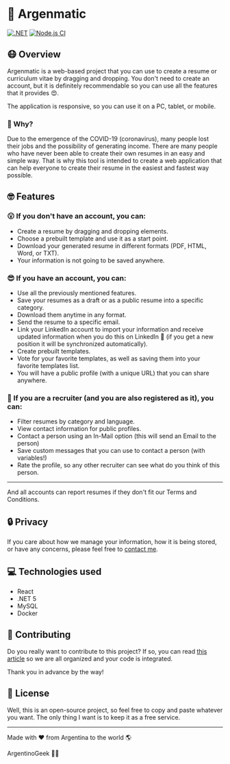 # 👑 Argenmatic
[![.NET](https://github.com/ArgentinoGeek/argenmatic/actions/workflows/dotnet.yml/badge.svg)](https://github.com/ArgentinoGeek/argenmatic/actions/workflows/dotnet.yml)
[![Node.js CI](https://github.com/ArgentinoGeek/argenmatic/actions/workflows/node.js.yml/badge.svg)](https://github.com/ArgentinoGeek/argenmatic/actions/workflows/node.js.yml)
## 😷 Overview
Argenmatic is a web-based project that you can use to create a resume or curriculum vitae by dragging and dropping. You don't need to create an account, but it is definitely recommendable so you can use all the features that it provides 😍.

The application is responsive, so you can use it on a PC, tablet, or mobile.

### 🧠 Why?
Due to the emergence of the COVID-19 (coronavirus), many people lost their jobs and the possibility of generating income. There are many people who have never been able to create their own resumes in an easy and simple way. That is why this tool is intended to create a web application that can help everyone to create their resume in the easiest and fastest way possible.

## 🤓 Features
### 😮 If you don't have an account, you can:
- Create a resume by dragging and dropping elements.
- Choose a prebuilt template and use it as a start point.
- Download your generated resume in different formats (PDF, HTML, Word, or TXT).
- Your information is not going to be saved anywhere.

### 😎 If you have an account, you can:
- Use all the previously mentioned features.
- Save your resumes as a draft or as a public resume into a specific category.
- Download them anytime in any format.
- Send the resume to a specific email.
- Link your LinkedIn account to import your information and receive updated information when you do this on LinkedIn 🤖 (if you get a new position it will be synchronized automatically).
- Create prebuilt templates.
- Vote for your favorite templates, as well as saving them into your favorite templates list.
- You will have a public profile (with a unique URL) that you can share anywhere.

### 🧐 If you are a recruiter (and you are also registered as it), you can:
- Filter resumes by category and language.
- View contact information for public profiles.
- Contact a person using an In-Mail option (this will send an Email to the person)
- Save custom messages that you can use to contact a person (with variables!)
- Rate the profile, so any other recruiter can see what do you think of this person.

---

And all accounts can report resumes if they don't fit our Terms and Conditions.

## 🔒 Privacy
If you care about how we manage your information, how it is being stored, or have any concerns, please feel free to [contact me](./docs/VIEWME.md).

## 💻 Technologies used
- React
- .NET 5
- MySQL
- Docker

## 🤙 Contributing
Do you really want to contribute to this project? If so, you can read [this article](./docs/CONTRIBUTING.md) so we are all organized and your code is integrated.

Thank you in advance by the way!

## 💎 License
Well, this is an open-source project, so feel free to copy and paste whatever you want. The only thing I want is to keep it as a free service.

---

Made with ❤ from Argentina to the world 🌎

ArgentinoGeek 🐱‍👤
